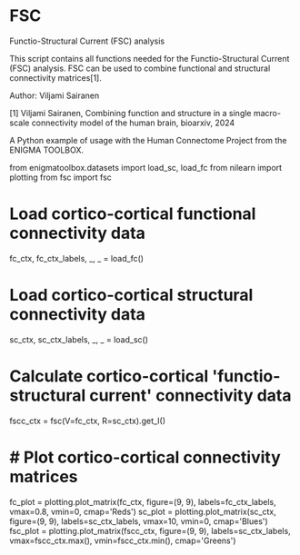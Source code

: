 # FSC
Functio-Structural Current (FSC) analysis

This script contains all functions needed for the Functio-Structural Current
(FSC) analysis. FSC can be used to combine functional and structural
connectivity matrices[1].

Author: Viljami Sairanen

[1] Viljami Sairanen, Combining function and structure in a single macro-scale
connectivity model of the human brain, bioarxiv, 2024

A Python example of usage with the Human Connectome Project from the ENIGMA TOOLBOX.

from enigmatoolbox.datasets import load_sc, load_fc
from nilearn import plotting
from fsc import fsc

# Load cortico-cortical functional connectivity data
fc_ctx, fc_ctx_labels, _, _ = load_fc() 
# Load cortico-cortical structural connectivity data
sc_ctx, sc_ctx_labels, _, _ = load_sc() 
# Calculate cortico-cortical 'functio-structural current' connectivity data
fscc_ctx = fsc(V=fc_ctx, R=sc_ctx).get_I()

#  # Plot cortico-cortical connectivity matrices
fc_plot = plotting.plot_matrix(fc_ctx, figure=(9, 9), labels=fc_ctx_labels, vmax=0.8, vmin=0, cmap='Reds')
sc_plot = plotting.plot_matrix(sc_ctx, figure=(9, 9), labels=sc_ctx_labels, vmax=10, vmin=0, cmap='Blues')
fsc_plot = plotting.plot_matrix(fscc_ctx, figure=(9, 9), labels=sc_ctx_labels, vmax=fscc_ctx.max(), vmin=fscc_ctx.min(), cmap='Greens')
